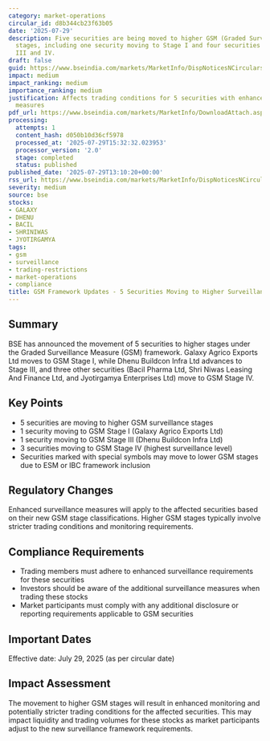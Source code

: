 ```yaml
---
category: market-operations
circular_id: d8b344cb23f63b05
date: '2025-07-29'
description: Five securities are being moved to higher GSM (Graded Surveillance Measure)
  stages, including one security moving to Stage I and four securities moving to Stages
  III and IV.
draft: false
guid: https://www.bseindia.com/markets/MarketInfo/DispNoticesNCirculars.aspx?Noticeid={D27E65CA-F936-4FA1-B50D-43F25AEBDBC6}&noticeno=20250729-44&dt=07/29/2025&icount=44&totcount=66&flag=0
impact: medium
impact_ranking: medium
importance_ranking: medium
justification: Affects trading conditions for 5 securities with enhanced surveillance
  measures
pdf_url: https://www.bseindia.com/markets/MarketInfo/DownloadAttach.aspx?id=20250729-44&attachedId=544bf9e2-cefe-4779-bc06-0b359dfb5408
processing:
  attempts: 1
  content_hash: d050b10d36cf5978
  processed_at: '2025-07-29T15:32:32.023953'
  processor_version: '2.0'
  stage: completed
  status: published
published_date: '2025-07-29T13:10:20+00:00'
rss_url: https://www.bseindia.com/markets/MarketInfo/DispNoticesNCirculars.aspx?Noticeid={D27E65CA-F936-4FA1-B50D-43F25AEBDBC6}&noticeno=20250729-44&dt=07/29/2025&icount=44&totcount=66&flag=0
severity: medium
source: bse
stocks:
- GALAXY
- DHENU
- BACIL
- SHRINIWAS
- JYOTIRGAMYA
tags:
- gsm
- surveillance
- trading-restrictions
- market-operations
- compliance
title: GSM Framework Updates - 5 Securities Moving to Higher Surveillance Stages
---
```


## Summary

BSE has announced the movement of 5 securities to higher stages under the Graded Surveillance Measure (GSM) framework. Galaxy Agrico Exports Ltd moves to GSM Stage I, while Dhenu Buildcon Infra Ltd advances to Stage III, and three other securities (Bacil Pharma Ltd, Shri Niwas Leasing And Finance Ltd, and Jyotirgamya Enterprises Ltd) move to GSM Stage IV.

## Key Points

- 5 securities are moving to higher GSM surveillance stages
- 1 security moving to GSM Stage I (Galaxy Agrico Exports Ltd)
- 1 security moving to GSM Stage III (Dhenu Buildcon Infra Ltd)
- 3 securities moving to GSM Stage IV (highest surveillance level)
- Securities marked with special symbols may move to lower GSM stages due to ESM or IBC framework inclusion

## Regulatory Changes

Enhanced surveillance measures will apply to the affected securities based on their new GSM stage classifications. Higher GSM stages typically involve stricter trading conditions and monitoring requirements.

## Compliance Requirements

- Trading members must adhere to enhanced surveillance requirements for these securities
- Investors should be aware of the additional surveillance measures when trading these stocks
- Market participants must comply with any additional disclosure or reporting requirements applicable to GSM securities

## Important Dates

Effective date: July 29, 2025 (as per circular date)

## Impact Assessment

The movement to higher GSM stages will result in enhanced monitoring and potentially stricter trading conditions for the affected securities. This may impact liquidity and trading volumes for these stocks as market participants adjust to the new surveillance framework requirements.